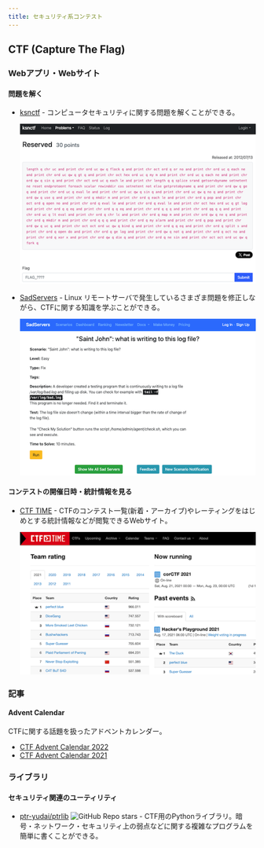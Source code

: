 ```yaml
---
title: セキュリティ系コンテスト
---
```


## CTF (Capture The Flag)

### Webアプリ・Webサイト

#### 問題を解く

- [ksnctf](https://ksnctf.sweetduet.info/) - コンピュータセキュリティに関する問題を解くことができる。

    <div align="center">
      <img loading = "lazy" src="../../images/related_contest_sites/ctf/ksnctf.png" alt="ksnctf">
    </div>

- [SadServers](https://sadservers.com/) - Linux リモートサーバで発生しているさまざま問題を修正しながら、CTFに関する知識を学ぶことができる。

    <div align="center">
      <img loading="lazy" src="../../images/related_contest_sites/ctf/sadservers.png" alt="sadservers">
    </div>

#### コンテストの開催日時・統計情報を見る

- [CTF TIME](https://ctftime.org/) - CTFのコンテスト一覧(新着・アーカイブ)やレーティングをはじめとする統計情報などが閲覧できるWebサイト。

    <div align="center">
      <img loading = "lazy" src="../../images/related_contest_sites/ctf/ctf_time.png" alt="ctf time">
    </div>

### 記事

#### Advent Calendar

CTFに関する話題を扱ったアドベントカレンダー。

- [CTF Advent Calendar 2022](https://adventar.org/calendars/7550)
- [CTF Advent Calendar 2021](https://adventar.org/calendars/6914)

### ライブラリ

#### セキュリティ関連のユーティリティ

- [ptr-yudai/ptrlib](https://github.com/ptr-yudai/ptrlib) ![GitHub Repo stars](https://img.shields.io/github/stars/ptr-yudai/ptrlib?style=plastic) - CTF用のPythonライブラリ。暗号・ネットワーク・セキュリティ上の弱点などに関する複雑なプログラムを簡単に書くことができる。
